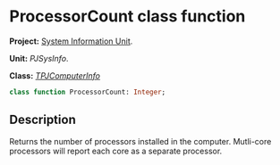 # ProcessorCount class function #

**Project:** [System Information Unit](SystemInformationUnit.md).

**Unit:** _PJSysInfo_.

**Class:** _[TPJComputerInfo](TPJComputerInfo.md)_

```pascal
class function ProcessorCount: Integer;
```

## Description ##

Returns the number of processors installed in the computer. Mutli-core processors will report each core as a separate processor.